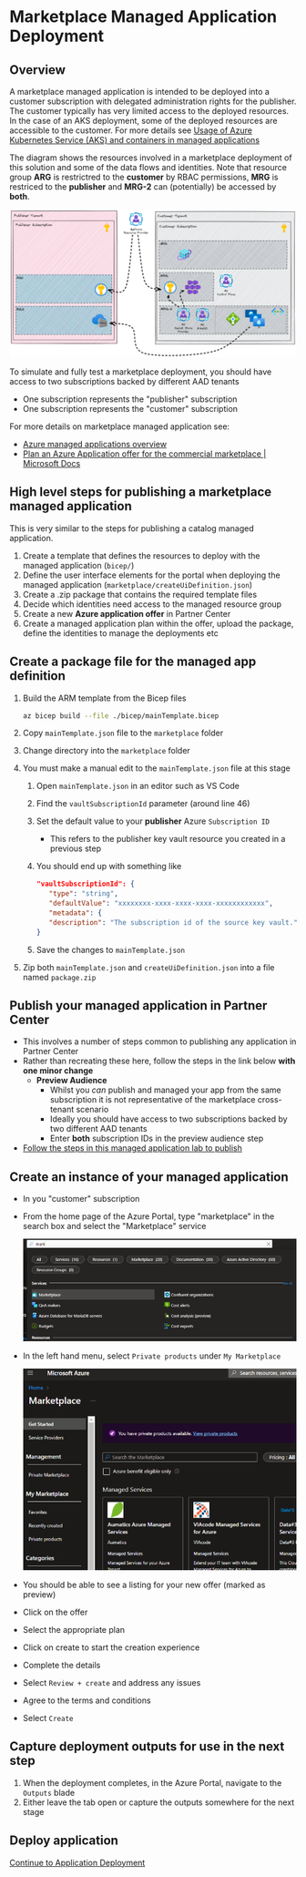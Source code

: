 # Marketplace Managed Application Deployment

## Overview

A marketplace managed application is intended to be deployed into a customer subscription with delegated administration rights for the publisher. The customer typically has very limited access to the deployed resources. In the case of an AKS deployment, some of the deployed resources are accessible to the customer. For more details see [Usage of Azure Kubernetes Service (AKS) and containers in managed applications](https://docs.microsoft.com/azure/marketplace/plan-azure-app-managed-app#usage-of-azure-kubernetes-service-aks-and-containers-in-managed-application)

The diagram shows the resources involved in a marketplace deployment of this solution and some of the data flows and identities. Note that resource group **ARG** is restrictred to the **customer** by RBAC permissions, **MRG** is restriced to the **publisher** and **MRG-2** can (potentially) be accessed by **both**.

![Diagram of marketplace managed application deployment](images/marketplace-deployment.png)

To simulate and fully test a marketplace deployment, you should have access to two subscriptions backed by different AAD tenants

* One subscription represents the "publisher" subscription
* One subscription represents the "customer" subscription

For more details on marketplace managed application see:

* [Azure managed applications overview](https://docs.microsoft.com/azure/azure-resource-manager/managed-applications/overview)
* [Plan an Azure Application offer for the commercial marketplace | Microsoft Docs](https://docs.microsoft.com/azure/marketplace/plan-azure-application-offer)

## High level steps for publishing a marketplace managed application

This is very similar to the steps for publishing a catalog managed application.

1. Create a template that defines the resources to deploy with the managed application (`bicep/`)
1. Define the user interface elements for the portal when deploying the managed application (`marketplace/createUiDefinition.json`)
1. Create a .zip package that contains the required template files
1. Decide which identities need access to the managed resource group
1. Create a new **Azure application offer** in Partner Center
1. Create a managed application plan within the offer, upload the package, define the identities to manage the deployments etc

## Create a package file for the managed app definition

1. Build the ARM template from the Bicep files

    ```bash
    az bicep build --file ./bicep/mainTemplate.bicep
    ```

1. Copy `mainTemplate.json` file to the `marketplace` folder
1. Change directory into the `marketplace` folder
1. You must make a manual edit to the `mainTemplate.json` file at this stage
   1. Open `mainTemplate.json` in an editor such as VS Code
   1. Find the `vaultSubscriptionId` parameter (around line 46)
   1. Set the default value to your **publisher** Azure `Subscription ID`
      * This refers to the publisher key vault resource you created in a previous step
   1. You should end up with something like

      ```json
      "vaultSubscriptionId": {
         "type": "string",
         "defaultValue": "xxxxxxxx-xxxx-xxxx-xxxx-xxxxxxxxxxxx",
         "metadata": {
         "description": "The subscription id of the source key vault."
      }
      ```

   1. Save the changes to `mainTemplate.json`
1. Zip both `mainTemplate.json` and `createUiDefinition.json` into a file named `package.zip`

## Publish your managed application in Partner Center

* This involves a number of steps common to publishing any application in Partner Center
* Rather than recreating these here, follow the steps in the link below **with one minor change**
  * **Preview Audience**
    * Whilst you *can* publish and managed your app from the same subscription it is not representative of the marketplace cross-tenant scenario
    * Ideally you should have access to two subscriptions backed by two different AAD tenants
    * Enter **both** subscription IDs in the preview audience step
* [Follow the steps in this managed application lab to publish](https://www.azurecitadel.com/marketplace/azureappma/ma-publish/)

## Create an instance of your managed application

* In you "customer" subscription
* From the home page of the Azure Portal, type "marketplace" in the search box and select the "Marketplace" service

   ![Image of marketplace service in Azure portal](./images/marketplace-service.png)

* In the left hand menu, select `Private products` under `My Marketplace`

   ![Image of private products menu item in Azure portal](./images/private-products.png)

* You should be able to see a listing for your new offer (marked as preview)
* Click on the offer
* Select the appropriate plan
* Click on create to start the creation experience
* Complete the details
* Select `Review + create` and address any issues
* Agree to the terms and conditions
* Select `Create`

## Capture deployment outputs for use in the next step

1. When the deployment completes, in the Azure Portal, navigate to the `Outputs` blade
1. Either leave the tab open or capture the outputs somewhere for the next stage

## Deploy application

[Continue to Application Deployment](./deploy-app.md)
